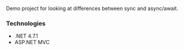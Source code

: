 Demo project for looking at differences between sync and async/await.

### Technologies

- .NET 4.7.1
- ASP.NET MVC
